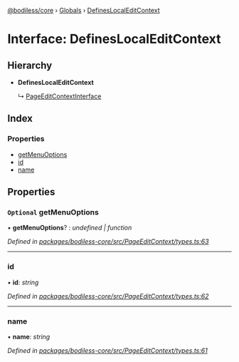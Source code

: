 [@bodiless/core](../README.md) › [Globals](../globals.md) › [DefinesLocalEditContext](defineslocaleditcontext.md)

# Interface: DefinesLocalEditContext

## Hierarchy

* **DefinesLocalEditContext**

  ↳ [PageEditContextInterface](pageeditcontextinterface.md)

## Index

### Properties

* [getMenuOptions](defineslocaleditcontext.md#optional-getmenuoptions)
* [id](defineslocaleditcontext.md#id)
* [name](defineslocaleditcontext.md#name)

## Properties

### `Optional` getMenuOptions

• **getMenuOptions**? : *undefined | function*

*Defined in [packages/bodiless-core/src/PageEditContext/types.ts:63](https://github.com/johnsonandjohnson/Bodiless-JS/blob/75ceb93/packages/bodiless-core/src/PageEditContext/types.ts#L63)*

___

###  id

• **id**: *string*

*Defined in [packages/bodiless-core/src/PageEditContext/types.ts:62](https://github.com/johnsonandjohnson/Bodiless-JS/blob/75ceb93/packages/bodiless-core/src/PageEditContext/types.ts#L62)*

___

###  name

• **name**: *string*

*Defined in [packages/bodiless-core/src/PageEditContext/types.ts:61](https://github.com/johnsonandjohnson/Bodiless-JS/blob/75ceb93/packages/bodiless-core/src/PageEditContext/types.ts#L61)*
